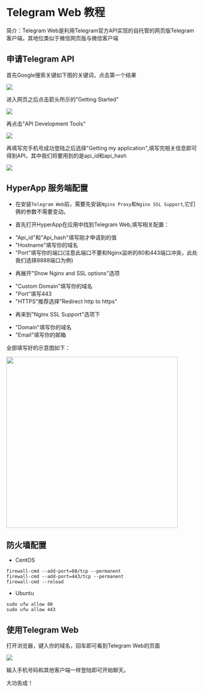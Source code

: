 # Telegram Web 教程

简介：Telegram Web是利用Telegram官方API实现的自托管的网页版Telegram客户端，其地位类似于微信网页版与微信客户端

## 申请Telegram API

首先Google搜索关键如下图的关键词，点击第一个结果

<img src="./images/telegram-1.jpg" alien=center />

进入网页之后点击箭头所示的"Getting Started"

<img src="./images/telegram-2.jpg" alien=center />

再点击"API Development Tools"

<img src="./images/telegram-3.jpg" alien=center />

再填写完手机号成功登陆之后选择"Getting my application",填写完相关信息即可得到API，其中我们将要用到的是api_id和api_hash

<img src="./images/telegram-4.jpg" alien=center />

## HyperApp 服务端配置

- 在安装`Telegram Web`前，需要先安装`Nginx Proxy`和`Nginx SSL Support`,它们俩的参数不需要变动。

- 首先打开HyperApp在应用中找到Telegram Web,填写相关配置：

* "Api_id"和"Api_hash"填写刚才申请到的值 
* "Hostname"填写你的域名 
* "Port"填写你的端口(注意此端口不要和Nginx监听的80和443端口冲突，此处我们选择8888端口为例) 

- 再展开"Show Nginx and SSL options"选项

* "Custom Domain"填写你的域名
* "Port"填写443
* "HTTPS"推荐选择"Redirect http to https"

- 再来到"Nginx SSL Support"选项下

* "Domain"填写你的域名
* "Email"填写你的邮箱

全部填写好的示意图如下：

<img src="./images/telegram-5.jpg" width="450" />

## 防火墙配置

- CentOS
```
firewall-cmd --add-port=80/tcp --permanent
firewall-cmd --add-port=443/tcp --permanent
firewall-cmd --reload
```
- Ubuntu
```
sudo ufw allow 80
sudo ufw allow 443
```

## 使用Telegram Web

打开浏览器，键入你的域名，回车即可看到Telegram Web的页面

<img src="./images/telegram-7.jpg" align=center />

输入手机号码和其他客户端一样登陆即可开始聊天。

大功告成！
